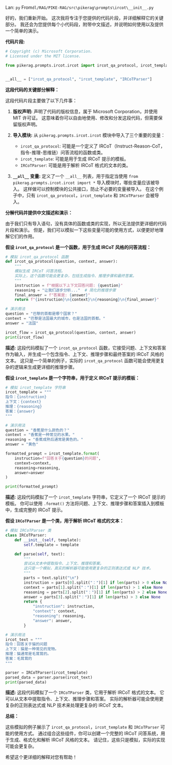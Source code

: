 Lan: `py` From`dl/RAG/PIKE-RAG/src\pikerag\prompts\ircot\__init__.py`

好的，我们重新开始。 这次我将专注于您提供的代码片段，并详细解释它的关键部分。 我还会为您提供每个小代码段，附带中文描述，并说明如何使用以及提供一个简单的演示。

**代码片段:**

```python
# Copyright (c) Microsoft Corporation.
# Licensed under the MIT license.

from pikerag.prompts.ircot.ircot import ircot_qa_protocol, ircot_template, IRCoTParser


__all__ = ["ircot_qa_protocol", "ircot_template", "IRCoTParser"]
```

**这段代码的关键部分解释：**

这段代码片段主要做了以下几件事：

1.  **版权声明:** 声明了代码的版权信息，属于 Microsoft Corporation，并使用 MIT 许可证。 这意味着你可以自由地使用、修改和分发这段代码，但需要保留版权声明。

2.  **导入模块:** 从 `pikerag.prompts.ircot.ircot` 模块中导入了三个重要的变量：
    *   `ircot_qa_protocol`:  可能是一个定义了 IRCoT（Instruct-Reason-CoT，指令-推理-思维链）问答流程的函数或类。
    *   `ircot_template`: 可能是用于生成 IRCoT 提示的模板。
    *   `IRCoTParser`: 可能是用于解析 IRCoT 格式的文本的类。

3.  **`__all__` 变量:**  定义了一个 `__all__` 列表，用于指定当使用 `from pikerag.prompts.ircot.ircot import *` 导入模块时，哪些变量应该被导入。  这样做可以控制模块的公共接口，防止不必要的变量被导入。  在这个例子中，只有 `ircot_qa_protocol`，`ircot_template` 和 `IRCoTParser` 会被导入。

**分解代码并提供中文描述和演示：**

由于我们只有导入语句，没有具体的函数或类的实现，所以无法提供更详细的代码片段和演示。 但是，我们可以模拟一下这些变量可能的使用方式，以便更好地理解它们的作用。

**假设 `ircot_qa_protocol` 是一个函数，用于生成 IRCoT 风格的问答流程：**

```python
# 模拟 ircot_qa_protocol 函数
def ircot_qa_protocol(question, context, answer):
    """
    模拟生成 IRCoT 问答流程。
    实际上，这个函数可能会更复杂，包括生成指令、推理步骤和最终答案。
    """
    instruction = f"根据以下上下文回答问题: {question}"
    reasoning = "让我们逐步分析..."  # 简化的推理步骤
    final_answer = f"答案是: {answer}"
    return f"{instruction}\n{context}\n{reasoning}\n{final_answer}"

# 演示用法
question = "巴黎的首都是哪个国家？"
context = "巴黎是法国最大的城市，也是法国的首都。"
answer = "法国"

ircot_flow = ircot_qa_protocol(question, context, answer)
print(ircot_flow)
```

**描述:**  这段代码模拟了一个 `ircot_qa_protocol` 函数，它接受问题、上下文和答案作为输入，并生成一个包含指令、上下文、推理步骤和最终答案的 IRCoT 风格的文本。  这只是一个简单的例子，实际的 `ircot_qa_protocol` 函数可能会使用更复杂的逻辑来生成更详细的推理步骤。

**假设 `ircot_template` 是一个字符串，用于定义 IRCoT 提示的模板：**

```python
# 模拟 ircot_template 字符串
ircot_template = """
指令：{instruction}
上下文：{context}
推理：{reasoning}
答案：{answer}
"""

# 演示用法
question = "香蕉是什么颜色的？"
context = "香蕉是一种常见的水果。"
reasoning = "香蕉成熟后通常是黄色的。"
answer = "黄色"

formatted_prompt = ircot_template.format(
    instruction=f"回答关于{question}的问题",
    context=context,
    reasoning=reasoning,
    answer=answer
)

print(formatted_prompt)
```

**描述:**  这段代码模拟了一个 `ircot_template` 字符串，它定义了一个 IRCoT 提示的模板。  你可以使用 `.format()` 方法将问题、上下文、推理步骤和答案插入到模板中，生成完整的 IRCoT 提示。

**假设 `IRCoTParser` 是一个类，用于解析 IRCoT 格式的文本：**

```python
# 模拟 IRCoTParser 类
class IRCoTParser:
    def __init__(self, template):
        self.template = template

    def parse(self, text):
        """
        尝试从文本中提取指令、上下文、推理和答案。
        这只是一个模拟，真实的解析器可能使用更复杂的正则表达式或 NLP 技术。
        """
        parts = text.split("\n")
        instruction = parts[0].split("：")[1] if len(parts) > 0 else None
        context = parts[1].split("：")[1] if len(parts) > 1 else None
        reasoning = parts[2].split("：")[1] if len(parts) > 2 else None
        answer = parts[3].split("：")[1] if len(parts) > 3 else None
        return {
            "instruction": instruction,
            "context": context,
            "reasoning": reasoning,
            "answer": answer,
        }

# 演示用法
ircot_text = """
指令：回答关于猫的问题
上下文：猫是一种常见的宠物。
推理：猫通常是毛茸茸的。
答案：毛茸茸的
"""

parser = IRCoTParser(ircot_template)
parsed_data = parser.parse(ircot_text)
print(parsed_data)
```

**描述:**  这段代码模拟了一个 `IRCoTParser` 类，它用于解析 IRCoT 格式的文本。 它可以从文本中提取指令、上下文、推理步骤和答案。 实际的解析器可能会使用更复杂的正则表达式或 NLP 技术来处理更复杂的 IRCoT 文本。

**总结：**

这些模拟的例子展示了 `ircot_qa_protocol`，`ircot_template` 和 `IRCoTParser` 可能的使用方式。 通过组合这些组件，你可以创建一个完整的 IRCoT 问答系统，用于生成、格式化和解析 IRCoT 风格的文本。 请记住，这些只是模拟，实际的实现可能会更复杂。

希望这个更详细的解释对您有帮助！
